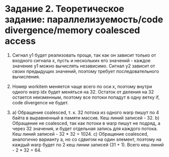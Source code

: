 # Задание 2. Теоретическое задание: параллелизуемость/code divergence/memory coalesced access

1) Сигнал y1 будет реализовать проще, так как он зависит только от входного сигнала x, пусть и нескольких его значений - каждое значение y1 можно вычислять независимо. Сигнал y2 зависит от своих предыдущих значений, поэтому требует последовательного вычисления.

2) Номер workitem меняется чаще всего по оси x, поэтому внутри одного warp idx будет меняться на 32. Остаток от деления на 32 остается неизменным, поэтому все потоки попадут в одну ветку if, code divergence не будет.

3) a) Обращение coalesced, т. к. 32 потока из одного warp пишут по 4 байта в выравненный в памяти массив. Кеш линий записей - 32.
   b) Обращение не coalesced, так как потоки в warp пишут не подряд, а через 32 значения, и будет отдельная запись для каждого потока. Кеш линий записей - 32 * 32 = 1024.
   c) Обращение coalesced, аналогично варианту a, но со сдвигом на один элемент, поэтому на каждый warp будет по 2 кеш линии записей (31 + 1). Всего кеш линий - 2 * 32 = 64.
